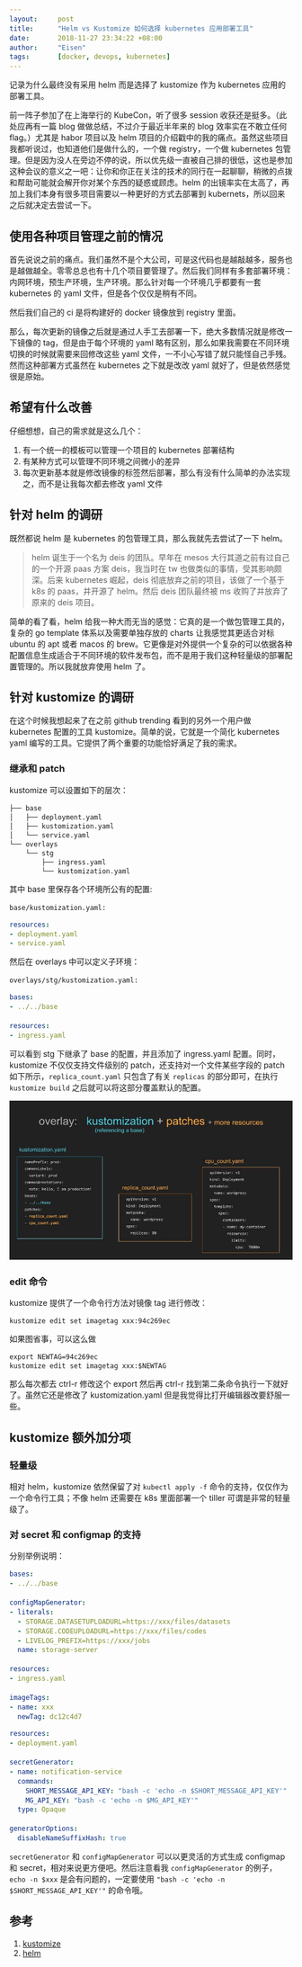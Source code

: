 ```yaml
---
layout:     post
title:      "Helm vs Kustomize 如何选择 kubernetes 应用部署工具"
date:       2018-11-27 23:34:22 +08:00
author:     "Eisen"
tags:       [docker, devops, kubernetes]
---
```



记录为什么最终没有采用 helm 而是选择了 kustomize 作为 kubernetes 应用的部署工具。

前一阵子参加了在上海举行的 KubeCon，听了很多 session 收获还是挺多。（此处应再有一篇 blog 做做总结，不过介于最近半年来的 blog 效率实在不敢立任何 flag。）尤其是 habor 项目以及 helm 项目的介绍戳中的我的痛点。虽然这些项目我都听说过，也知道他们是做什么的，一个做 registry，一个做 kubernetes 包管理。但是因为没人在旁边不停的说，所以优先级一直被自己排的很低，这也是参加这种会议的意义之一吧：让你和你正在关注的技术的同行在一起聊聊，稍微的点拨和帮助可能就会解开你对某个东西的疑惑或顾虑。helm 的出镜率实在太高了，再加上我们本身有很多项目需要以一种更好的方式去部署到 kubernets，所以回来之后就决定去尝试一下。

## 使用各种项目管理之前的情况

首先说说之前的痛点。我们虽然不是个大公司，可是这代码也是越敲越多，服务也是越做越全。零零总总也有十几个项目要管理了。然后我们同样有多套部署环境：内网环境，预生产环境，生产环境。那么针对每一个环境几乎都要有一套 kubernetes 的 yaml 文件，但是各个仅仅是稍有不同。

然后我们自己的 ci 是将构建好的 docker 镜像放到 registry 里面。

那么，每次更新的镜像之后就是通过人手工去部署一下，绝大多数情况就是修改一下镜像的 tag，但是由于每个环境的 yaml 略有区别，那么如果我需要在不同环境切换的时候就需要来回修改这些 yaml 文件，一不小心写错了就只能怪自己手残。然而这种部署方式虽然在 kubernetes 之下就是改改 yaml 就好了，但是依然感觉很是原始。

## 希望有什么改善

仔细想想，自己的需求就是这么几个：

1. 有一个统一的模板可以管理一个项目的 kubernetes 部署结构
2. 有某种方式可以管理不同环境之间微小的差异
3. 每次更新基本就是修改镜像的标签然后部署，那么有没有什么简单的办法实现之，而不是让我每次都去修改 yaml 文件

## 针对 helm 的调研

既然都说 helm 是 kubernetes 的包管理工具，那么我就先去尝试了一下 helm。

> helm 诞生于一个名为 deis 的团队。早年在 mesos 大行其道之前有过自己的一个开源 paas 方案 deis，我当时在 tw 也做类似的事情，受其影响颇深。后来 kubernetes 崛起，deis 彻底放弃之前的项目，该做了一个基于 k8s 的 paas，并开源了 helm。然后 deis 团队最终被 ms 收购了并放弃了原来的 deis 项目。

简单的看了看，helm 给我一种大而无当的感觉：它真的是一个做包管理工具的，复杂的 go template 体系以及需要单独存放的 charts 让我感觉其更适合对标 ubuntu 的 apt 或者 macos 的 brew。它更像是对外提供一个复杂的可以依据各种配置信息生成适合于不同环境的软件发布包，而不是用于我们这种轻量级的部署配置管理的。所以我就放弃使用 helm 了。

## 针对 kustomize 的调研

在这个时候我想起来了在之前 github trending 看到的另外一个用户做 kubernetes 配置的工具 kustomize。简单的说，它就是一个简化 kubernetes yaml 编写的工具。它提供了两个重要的功能恰好满足了我的需求。

### 继承和 patch

kustomize 可以设置如下的层次：

```
├── base
│   ├── deployment.yaml
│   ├── kustomization.yaml
│   └── service.yaml
└── overlays
    └── stg
        ├── ingress.yaml
        └── kustomization.yaml
```

其中 base 里保存各个环境所公有的配置:

`base/kustomization.yaml:`

```yaml
resources:
- deployment.yaml
- service.yaml
```

然后在 overlays 中可以定义子环境：

`overlays/stg/kustomization.yaml:`

```yaml
bases:
- ../../base

resources:
- ingress.yaml
```

可以看到 stg 下继承了 base 的配置，并且添加了 ingress.yaml 配置。同时，kustomize 不仅仅支持文件级别的 patch，还支持对一个文件某些字段的 patch 如下所示，`replica_count.yaml` 只包含了有关 `replicas` 的部分即可，在执行 `kustomize build` 之后就可以将这部分覆盖默认的配置。

![](/img/in-post/15433357106030.jpg)

### edit 命令

kustomize 提供了一个命令行方法对镜像 tag 进行修改：

```
kustomize edit set imagetag xxx:94c269ec
```

如果图省事，可以这么做

```
export NEWTAG=94c269ec
kustomize edit set imagetag xxx:$NEWTAG
```

那么每次都去 ctrl-r 修改这个 export 然后再  ctrl-r 找到第二条命令执行一下就好了。虽然它还是修改了 kustomization.yaml 但是我觉得比打开编辑器改要舒服一些。

## kustomize 额外加分项

### 轻量级

相对 helm，kustomize 依然保留了对 `kubectl apply -f` 命令的支持，仅仅作为一个命令行工具；不像 helm 还需要在 k8s 里面部署一个 tiller 可谓是非常的轻量级了。

### 对 secret 和 configmap 的支持

分别举例说明：

```yaml
bases:
- ../../base

configMapGenerator:
- literals:
  - STORAGE.DATASETUPLOADURL=https://xxx/files/datasets
  - STORAGE.CODEUPLOADURL=https://xxx/files/codes
  - LIVELOG_PREFIX=https://xxx/jobs
  name: storage-server

resources:
- ingress.yaml

imageTags:
- name: xxx
  newTag: dc12c4d7
```

```yaml
resources:
- deployment.yaml

secretGenerator:
- name: notification-service
  commands:
    SHORT_MESSAGE_API_KEY: "bash -c 'echo -n $SHORT_MESSAGE_API_KEY'"
    MG_API_KEY: "bash -c 'echo -n $MG_API_KEY'"
  type: Opaque

generatorOptions:
  disableNameSuffixHash: true
```

`secretGenerator` 和 `configMapGenerator` 可以以更灵活的方式生成 configmap 和 secret，相对来说更方便吧。然后注意看我 `configMapGenerator` 的例子，`echo -n $xxx` 是会有问题的，一定要使用 `"bash -c 'echo -n $SHORT_MESSAGE_API_KEY'"` 的命令哦。

## 参考

1. [kustomize](https://github.com/kubernetes-sigs/kustomize)
2. [helm](https://helm.sh/)


